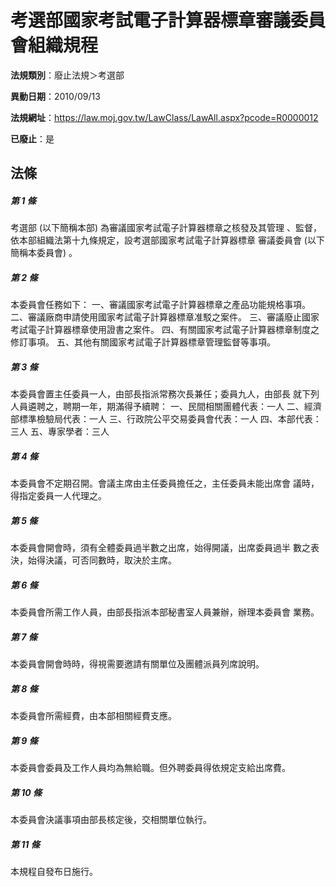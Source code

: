 # 考選部國家考試電子計算器標章審議委員會組織規程

**法規類別**：廢止法規＞考選部

**異動日期**：2010/09/13  

**法規網址**：https://law.moj.gov.tw/LawClass/LawAll.aspx?pcode=R0000012

**已廢止**：是



## 法條
##### 第 1 條
考選部 (以下簡稱本部) 為審議國家考試電子計算器標章之核發及其管理
、監督，依本部組織法第十九條規定，設考選部國家考試電子計算器標章
審議委員會 (以下簡稱本委員會) 。

##### 第 2 條
本委員會任務如下：
一、審議國家考試電子計算器標章之產品功能規格事項。
二、審議廠商申請使用國家考試電子計算器標章准駁之案件。
三、審議廢止國家考試電子計算器標章使用證書之案件。
四、有關國家考試電子計算器標章制度之修訂事項。
五、其他有關國家考試電子計算器標章管理監督等事項。

##### 第 3 條
本委員會置主任委員一人，由部長指派常務次長兼任；委員九人，由部長
就下列人員遴聘之，聘期一年，期滿得予續聘：
一、民間相關團體代表：一人
二、經濟部標準檢驗局代表：一人
三、行政院公平交易委員會代表：一人
四、本部代表：三人
五、專家學者：三人

##### 第 4 條
本委員會不定期召開。會議主席由主任委員擔任之，主任委員未能出席會
議時，得指定委員一人代理之。

##### 第 5 條
本委員會開會時，須有全體委員過半數之出席，始得開議，出席委員過半
數之表決，始得決議，可否同數時，取決於主席。

##### 第 6 條
本委員會所需工作人員，由部長指派本部秘書室人員兼辦，辦理本委員會
業務。

##### 第 7 條
本委員會開會時時，得視需要邀請有關單位及團體派員列席說明。

##### 第 8 條
本委員會所需經費，由本部相關經費支應。

##### 第 9 條
本委員會委員及工作人員均為無給職。但外聘委員得依規定支給出席費。

##### 第 10 條
本委員會決議事項由部長核定後，交相關單位執行。

##### 第 11 條
本規程自發布日施行。


